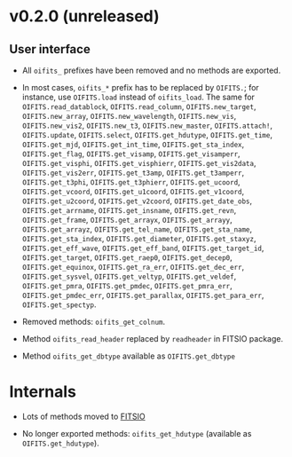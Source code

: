 # v0.2.0 (unreleased)

## User interface

 - All `oifits_` prefixes have been removed and no methods are exported.

 - In most cases, `oifits_*` prefix has to be replaced by `OIFITS.`; for
   instance, use `OIFITS.load` instead of `oifits_load`.  The same for
   `OIFITS.read_datablock`, `OIFITS.read_column`, `OIFITS.new_target`,
   `OIFITS.new_array`, `OIFITS.new_wavelength`, `OIFITS.new_vis`,
   `OIFITS.new_vis2`, `OIFITS.new_t3`, `OIFITS.new_master`,
   `OIFITS.attach!`, `OIFITS.update`, `OIFITS.select`,
   `OIFITS.get_hdutype`, `OIFITS.get_time`, `OIFITS.get_mjd`,
   `OIFITS.get_int_time`, `OIFITS.get_sta_index`, `OIFITS.get_flag`,
   `OIFITS.get_visamp`, `OIFITS.get_visamperr`, `OIFITS.get_visphi`,
   `OIFITS.get_visphierr`, `OIFITS.get_vis2data`, `OIFITS.get_vis2err`,
   `OIFITS.get_t3amp`, `OIFITS.get_t3amperr`, `OIFITS.get_t3phi`,
   `OIFITS.get_t3phierr`, `OIFITS.get_ucoord`, `OIFITS.get_vcoord`,
   `OIFITS.get_u1coord`, `OIFITS.get_v1coord`, `OIFITS.get_u2coord`,
   `OIFITS.get_v2coord`, `OIFITS.get_date_obs`, `OIFITS.get_arrname`,
   `OIFITS.get_insname`, `OIFITS.get_revn`, `OIFITS.get_frame`,
   `OIFITS.get_arrayx`, `OIFITS.get_arrayy`, `OIFITS.get_arrayz`,
   `OIFITS.get_tel_name`, `OIFITS.get_sta_name`, `OIFITS.get_sta_index`,
   `OIFITS.get_diameter`, `OIFITS.get_staxyz`, `OIFITS.get_eff_wave`,
   `OIFITS.get_eff_band`, `OIFITS.get_target_id`, `OIFITS.get_target`,
   `OIFITS.get_raep0`, `OIFITS.get_decep0`, `OIFITS.get_equinox`,
   `OIFITS.get_ra_err`, `OIFITS.get_dec_err`, `OIFITS.get_sysvel`,
   `OIFITS.get_veltyp`, `OIFITS.get_veldef`, `OIFITS.get_pmra`,
   `OIFITS.get_pmdec`, `OIFITS.get_pmra_err`, `OIFITS.get_pmdec_err`,
   `OIFITS.get_parallax`, `OIFITS.get_para_err`, `OIFITS.get_spectyp`.

 - Removed methods: `oifits_get_colnum`.

 - Method `oifits_read_header` replaced by `readheader` in FITSIO package.

 - Method `oifits_get_dbtype` available as `OIFITS.get_dbtype`


# Internals

 - Lots of methods moved to [FITSIO](https://github.com/JuliaAstro/FITSIO.jl)

 - No longer exported methods: `oifits_get_hdutype` (available as `OIFITS.get_hdutype`).
